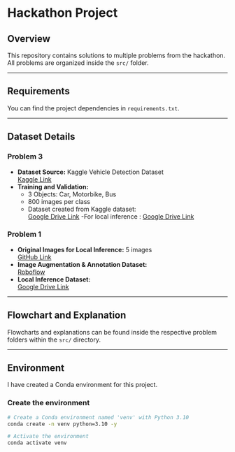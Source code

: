 # Hackathon Project

## Overview
This repository contains solutions to multiple problems from the hackathon.  
All problems are organized inside the `src/` folder.

---

## Requirements
You can find the project dependencies in `requirements.txt`.

---

## Dataset Details

### Problem 3
- **Dataset Source:** Kaggle Vehicle Detection Dataset  
  [Kaggle Link](https://www.kaggle.com/datasets/pratikbarua/vehicle-detection-dataset)  
- **Training and Validation:**  
  - 3 Objects: Car, Motorbike, Bus  
  - 800 images per class  
  - Dataset created from Kaggle dataset:  
    [Google Drive Link](https://drive.google.com/drive/folders/1scwgh-0T87eDFlYCrMznLEMq5d9yYPS5?usp=drive_link)
  -For local inference :
    [Google Drive Link](https://drive.google.com/drive/folders/1TaS8eDgktf3U43fBXRzQYlp2M0j0dp85?usp=drive_link)


### Problem 1
- **Original Images for Local Inference:** 5 images   
  [GitHub Link](https://github.com/dhvani-cv/Hackathon-2025)  
- **Image Augmentation & Annotation Dataset:**  
  [Roboflow](https://app.roboflow.com/robbery-dataset/dataset-staef/browse?queryText=&pageSize=50&startingIndex=0&browseQuery=true)  
- **Local Inference Dataset:**  
  [Google Drive Link](https://drive.google.com/drive/folders/1AO-lY9GkxQn4HcKcfRClu5jSZrbY_Z3u?usp=drive_link)

---

## Flowchart and Explanation
Flowcharts and explanations can be found inside the respective problem folders within the `src/` directory.

---

## Environment
I have created a Conda environment for this project.

### Create the environment
```bash
# Create a Conda environment named 'venv' with Python 3.10
conda create -n venv python=3.10 -y

# Activate the environment
conda activate venv
